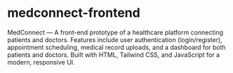 # medconnect-frontend
MedConnect — A front-end prototype of a healthcare platform connecting patients and doctors. Features include user authentication (login/register), appointment scheduling, medical record uploads, and a dashboard for both patients and doctors. Built with HTML, Tailwind CSS, and JavaScript for a modern, responsive UI.
